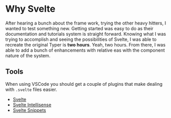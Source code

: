 # Why Svelte

After hearing a bunch about the frame work, trying the other heavy hitters, I wanted to test something new. Getting started was easy to do as their documentation and tutorials system is straight forward. Knowing what I was trying to accomplish and seeing the possibilities of Svelte, I was able to recreate the original Typer is **two hours**. Yeah, two hours. From there, I was able to add a bunch of enhancements with relative eas with the component nature of the system.

## Tools

When using VSCode you should get a couple of plugins that make dealing with `.svelte` files easier.

- [Svelte](https://marketplace.visualstudio.com/items?itemName=JamesBirtles.svelte-vscode)
- [Svelte Intellisense](https://marketplace.visualstudio.com/items?itemName=ardenivanov.svelte-intellisense)
- [Svelte Snippets](https://marketplace.visualstudio.com/items?itemName=fivethree.vscode-svelte-snippets)
